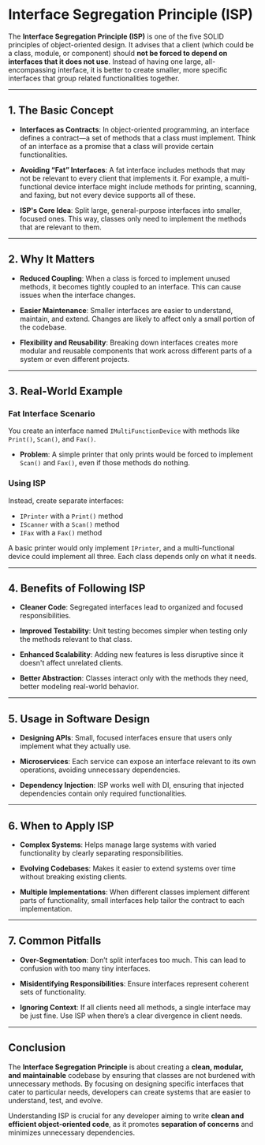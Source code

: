# Interface Segregation Principle (ISP)

The **Interface Segregation Principle (ISP)** is one of the five SOLID principles of object-oriented design. It advises that a client (which could be a class, module, or component) should **not be forced to depend on interfaces that it does not use**. Instead of having one large, all-encompassing interface, it is better to create smaller, more specific interfaces that group related functionalities together.

---

## 1. The Basic Concept

- **Interfaces as Contracts**: In object-oriented programming, an interface defines a contract—a set of methods that a class must implement. Think of an interface as a promise that a class will provide certain functionalities.

- **Avoiding “Fat” Interfaces**: A fat interface includes methods that may not be relevant to every client that implements it. For example, a multi-functional device interface might include methods for printing, scanning, and faxing, but not every device supports all of these.

- **ISP's Core Idea**: Split large, general-purpose interfaces into smaller, focused ones. This way, classes only need to implement the methods that are relevant to them.

---

## 2. Why It Matters

- **Reduced Coupling**: When a class is forced to implement unused methods, it becomes tightly coupled to an interface. This can cause issues when the interface changes.

- **Easier Maintenance**: Smaller interfaces are easier to understand, maintain, and extend. Changes are likely to affect only a small portion of the codebase.

- **Flexibility and Reusability**: Breaking down interfaces creates more modular and reusable components that work across different parts of a system or even different projects.

---

## 3. Real-World Example

### Fat Interface Scenario

You create an interface named `IMultiFunctionDevice` with methods like `Print()`, `Scan()`, and `Fax()`.

- **Problem**: A simple printer that only prints would be forced to implement `Scan()` and `Fax()`, even if those methods do nothing.

### Using ISP

Instead, create separate interfaces:

- `IPrinter` with a `Print()` method  
- `IScanner` with a `Scan()` method  
- `IFax` with a `Fax()` method

A basic printer would only implement `IPrinter`, and a multi-functional device could implement all three. Each class depends only on what it needs.

---

## 4. Benefits of Following ISP

- **Cleaner Code**: Segregated interfaces lead to organized and focused responsibilities.

- **Improved Testability**: Unit testing becomes simpler when testing only the methods relevant to that class.

- **Enhanced Scalability**: Adding new features is less disruptive since it doesn't affect unrelated clients.

- **Better Abstraction**: Classes interact only with the methods they need, better modeling real-world behavior.

---

## 5. Usage in Software Design

- **Designing APIs**: Small, focused interfaces ensure that users only implement what they actually use.

- **Microservices**: Each service can expose an interface relevant to its own operations, avoiding unnecessary dependencies.

- **Dependency Injection**: ISP works well with DI, ensuring that injected dependencies contain only required functionalities.

---

## 6. When to Apply ISP

- **Complex Systems**: Helps manage large systems with varied functionality by clearly separating responsibilities.

- **Evolving Codebases**: Makes it easier to extend systems over time without breaking existing clients.

- **Multiple Implementations**: When different classes implement different parts of functionality, small interfaces help tailor the contract to each implementation.

---

## 7. Common Pitfalls

- **Over-Segmentation**: Don’t split interfaces too much. This can lead to confusion with too many tiny interfaces.

- **Misidentifying Responsibilities**: Ensure interfaces represent coherent sets of functionality.

- **Ignoring Context**: If all clients need all methods, a single interface may be just fine. Use ISP when there’s a clear divergence in client needs.

---

## Conclusion

The **Interface Segregation Principle** is about creating a **clean, modular, and maintainable** codebase by ensuring that classes are not burdened with unnecessary methods. By focusing on designing specific interfaces that cater to particular needs, developers can create systems that are easier to understand, test, and evolve.

Understanding ISP is crucial for any developer aiming to write **clean and efficient object-oriented code**, as it promotes **separation of concerns** and minimizes unnecessary dependencies.
